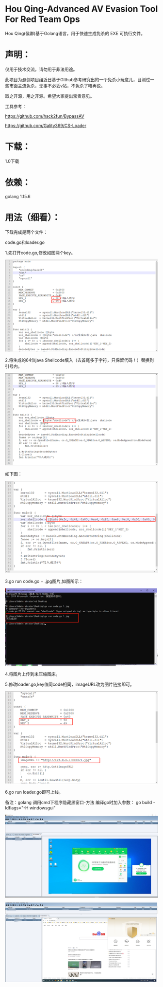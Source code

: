 # Hou Qing-Advanced AV Evasion Tool For Red Team Ops

Hou Qing(侯卿)基于Golang语言，用于快速生成免杀的 EXE 可执行文件。

# 声明：

仅用于技术交流，请勿用于非法用途。

此项目为悬剑项目组近日基于GIthub参考研究出的一个免杀小玩意儿，目测过一些市面主流免杀，无事不必丢v站，不免杀了咱再说。

取之开源，用之开源。希望大家提出宝贵意见。

工具参考：

https://github.com/hack2fun/BypassAV

https://github.com/Gality369/CS-Loader

# 下载：

1.0下载

# 依赖：

golang 1.15.6

# 用法（细看）：

下载完成是两个文件：

code.go和loader.go

1.先打开code.go,修改如图两个key。

![image-20210114112344275](images/1.png)

2.将生成的64位java Shellcode填入（去首尾多于字符，只保留代码！）替换到引号内。

![2](images\2.png)

如下图：

![image-20210114112743348](images/3.png)

3.go run code.go + .jpg图片,如图所示：

![image-20210114112918574](images/4.png)

4.将图片上传到未压缩图床。

5.修改loader.go,key值同code相同，imageURL改为图片链接即可。

![image-20210114113131191](images/5.png)

6.go run loader.go即可上线。

备注：golang 调用cmd下程序隐藏黑窗口-方法
编译go时加入参数： go build -ldflags="-H windowsgui"

![6](images\6.png)

![image-20210114121646938](images/7.png)

